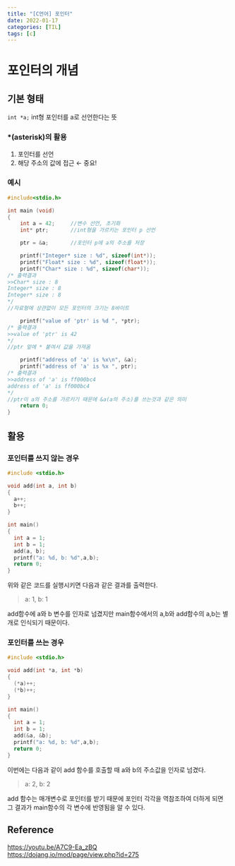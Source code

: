```yaml
---
title: "[C언어] 포인터"
date: 2022-01-17
categories: [TIL]
tags: [c]
---
```

# 포인터의 개념
## 기본 형태

`int *a;`
int형 포인터를 a로 선언한다는 뜻

### *(asterisk)의 활용
1. 포인터를 선언
2. 해당 주소의 값에 접근  ← 중요!

### 예시
```c
#include<stdio.h>

int main (void)
{
    int a = 42;		//변수 선언, 초기화
    int* ptr;		//int형을 가르키는 포인터 p 선언

    ptr = &a;		//포인터 p에 a의 주소를 저장

    printf("Integer* size : %d", sizeof(int*));
    printf("Float* size : %d", sizeof(float*));
    printf("Char* size : %d", sizeof(char*));
/* 출력결과
>>Char* size : 8
Integer* size : 8
Integer* size : 8
*/
//자료형에 상관없이 모든 포인터의 크기는 8바이트

    printf("value of 'ptr' is %d ", *ptr);
/* 출력결과
>>value of 'ptr' is 42
*/
//ptr 앞에 * 붙여서 값을 가져옴

    printf("address of 'a' is %x\n", &a);
    printf("address of 'a' is %x ", ptr);
/* 출력결과
>>address of 'a' is ff000bc4
address of 'a' is ff000bc4
*/
//ptr이 a의 주소를 가르키기 때문에 &a(a의 주소)를 쓰는것과 같은 의미
    return 0;
}
```
## 활용
### 포인터를 쓰지 않는 경우
```c
#include <stdio.h>

void add(int a, int b)
{
  a++;
  b++;
}

int main()
{
  int a = 1;
  int b = 1;
  add(a, b);
  printf("a: %d, b: %d",a,b);
  return 0;
}
```
위와 같은 코드를 실행시키면 다음과 같은 결과를 출력한다.
>a: 1, b: 1

add함수에 a와 b 변수를 인자로 넘겼지만 main함수에서의 a,b와 add함수의 a,b는 별개로 인식되기 때문이다.

### 포인터를 쓰는 경우
```c
#include <stdio.h>

void add(int *a, int *b)
{
  (*a)++;
  (*b)++;
}

int main()
{
  int a = 1;
  int b = 1;
  add(&a, &b);
  printf("a: %d, b: %d",a,b);
  return 0;
}
```
이번에는 다음과 같이 add 함수를 호출할 때 a와 b의 주소값을 인자로 넘겼다.
>a: 2, b: 2

add 함수는 매개변수로 포인터를 받기 때문에 포인터 각각을 역참조하여 더하게 되면 그 결과가 main함수의 각 변수에 반영됨을 알 수 있다.

## Reference
<https://youtu.be/A7C9-Ea_zBQ>  
<https://dojang.io/mod/page/view.php?id=275>